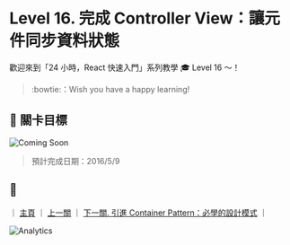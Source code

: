 # Level 16. 完成 Controller View：讓元件同步資料狀態

歡迎來到「24 小時，React 快速入門」系列教學 :mortar_board: Level 16 ～！
> :bowtie:：Wish you have a happy learning!


## :checkered_flag: 關卡目標

![Coming Soon](http://www.pixelpalette.com.au/wp-content/uploads/2015/04/COMING-SOON.gif)

> 預計完成日期：2016/5/9


## :rocket:

｜ [主頁](../) ｜ [上一關](../level-15_flux-stores) ｜ [下一關. 引進 Container Pattern：必學的設計模式](../level-17_container-pattern) ｜


![Analytics](https://ga-beacon.appspot.com/UA-77436651-1/level-16_flux-controller-view?pixel)
